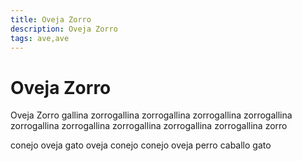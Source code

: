 ```yaml
---
title: Oveja Zorro
description: Oveja Zorro
tags: ave,ave
---
```


# Oveja Zorro

Oveja Zorro gallina zorrogallina zorrogallina zorrogallina zorrogallina zorrogallina zorrogallina zorrogallina zorrogallina zorrogallina zorro

conejo oveja gato oveja conejo conejo oveja perro caballo gato